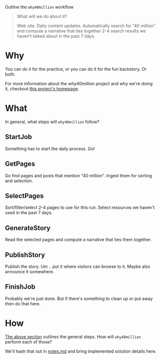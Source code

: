 Outline the `why40million` workflow

> What will we do about it?
>
> Web site. Daily content updates. Automatically search for “40 million” and compute a narrative that ties together 2-4 search results we haven’t talked about in the past 7 days.

# Why

You can do it for the practice, or you can do it for the fun backstory. Or both.

For more information about the why40million project and why we're doing it, checkout [this project's homepage](https://solvaholic.github.io/why40million/).

# What

In general, what steps will `why40million` follow?

## StartJob

Something has to start the daily process. Go!

## GetPages

Go find pages and posts that mention "40 million". Ingest them for sorting and selection.

## SelectPages

Sort/filter/select 2-4 pages to use for this run. Select resources we haven't used in the past 7 days.

## GenerateStory

Read the selected pages and compute a narrative that ties them together.

## PublishStory

Publish the story. Um .. put it where visitors can browse to it. Maybe also announce it somewhere.

## FinishJob

Probably we're just done. But if there's something to clean up or put away then do that here.

# How

[The above section](#What) outlines the general steps. How will `why40million` perform each of those?

We'll hash that out in [notes.md](notes.md) and bring implemented solution details here.
